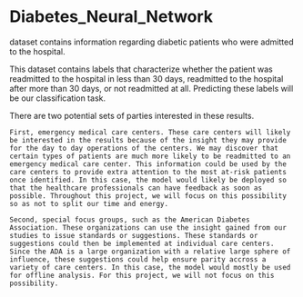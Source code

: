 # Diabetes_Neural_Network

dataset contains information regarding diabetic patients who were admitted to the hospital.

This dataset contains labels that characterize whether the patient was readmitted to the hospital in less than 30 days, readmitted to the hospital after more than 30 days, or not readmitted at all. Predicting these labels will be our classification task.

There are two potential sets of parties interested in these results.

    First, emergency medical care centers. These care centers will likely be interested in the results because of the insight they may provide for the day to day operations of the centers. We may discover that certain types of patients are much more likely to be readmitted to an emergency medical care center. This information could be used by the care centers to provide extra attention to the most at-risk patients once identified. In this case, the model would likely be deployed so that the healthcare professionals can have feedback as soon as possible. Throughout this project, we will focus on this possibility so as not to split our time and energy.

    Second, special focus groups, such as the American Diabetes Association. These organizations can use the insight gained from our studies to issue standards or suggestions. These standards or suggestions could then be implemented at individual care centers. Since the ADA is a large organization with a relative large sphere of influence, these suggestions could help ensure parity accross a variety of care centers. In this case, the model would mostly be used for offline analysis. For this project, we will not focus on this possibility.
